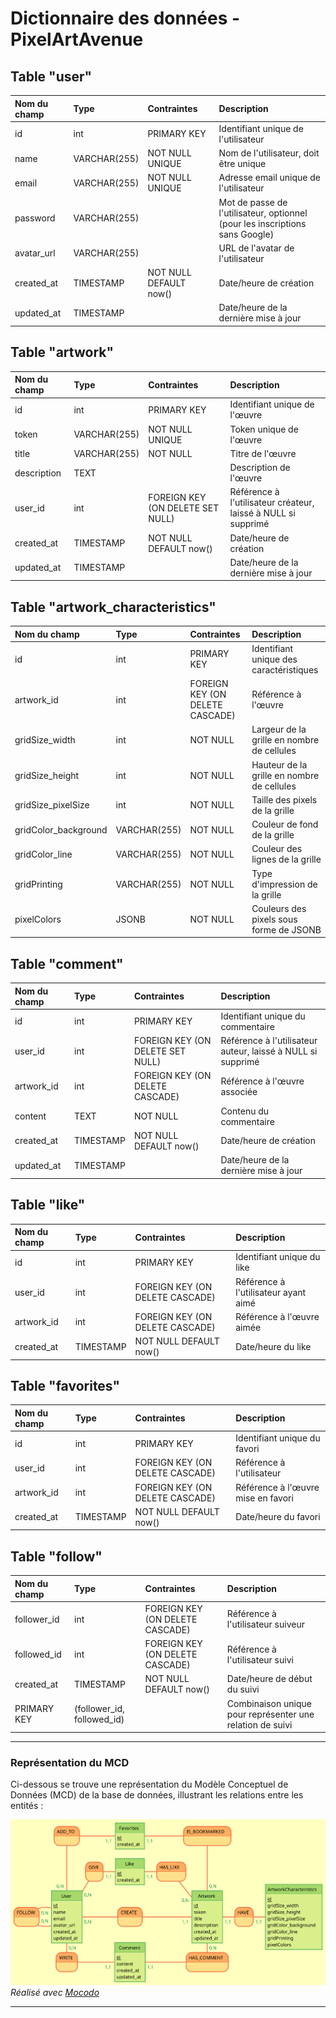 # Dictionnaire des données - PixelArtAvenue

## Table "user"

| Nom du champ  | Type           | Contraintes              | Description |
| :------------ |:---------------| :------------------------|:--------------- |
| id            | int            | PRIMARY KEY              | Identifiant unique de l'utilisateur |
| name          | VARCHAR(255)   | NOT NULL UNIQUE          | Nom de l'utilisateur, doit être unique |
| email         | VARCHAR(255)   | NOT NULL UNIQUE          | Adresse email unique de l'utilisateur |
| password      | VARCHAR(255)   |                          | Mot de passe de l'utilisateur, optionnel (pour les inscriptions sans Google) |
| avatar_url    | VARCHAR(255)   |                          | URL de l'avatar de l'utilisateur |
| created_at    | TIMESTAMP      | NOT NULL DEFAULT now()   | Date/heure de création |
| updated_at    | TIMESTAMP      |                          | Date/heure de la dernière mise à jour |

## Table "artwork"

| Nom du champ  | Type           | Contraintes              | Description |
| :------------ |:---------------| :------------------------|:--------------- |
| id            | int            | PRIMARY KEY              | Identifiant unique de l'œuvre |
| token         | VARCHAR(255)   | NOT NULL UNIQUE          | Token unique de l'œuvre |
| title         | VARCHAR(255)   | NOT NULL                 | Titre de l'œuvre |
| description   | TEXT           |                          | Description de l'œuvre |
| user_id       | int            | FOREIGN KEY (ON DELETE SET NULL) | Référence à l'utilisateur créateur, laissé à NULL si supprimé |
| created_at    | TIMESTAMP      | NOT NULL DEFAULT now()   | Date/heure de création |
| updated_at    | TIMESTAMP      |                          | Date/heure de la dernière mise à jour |

## Table "artwork_characteristics"

| Nom du champ       | Type           | Contraintes              | Description |
| :----------------- |:---------------| :------------------------|:--------------- |
| id                 | int            | PRIMARY KEY              | Identifiant unique des caractéristiques |
| artwork_id         | int            | FOREIGN KEY (ON DELETE CASCADE) | Référence à l'œuvre |
| gridSize_width     | int            | NOT NULL                 | Largeur de la grille en nombre de cellules |
| gridSize_height    | int            | NOT NULL                 | Hauteur de la grille en nombre de cellules |
| gridSize_pixelSize | int            | NOT NULL                 | Taille des pixels de la grille |
| gridColor_background | VARCHAR(255) | NOT NULL                 | Couleur de fond de la grille |
| gridColor_line     | VARCHAR(255)   | NOT NULL                 | Couleur des lignes de la grille |
| gridPrinting       | VARCHAR(255)   | NOT NULL                 | Type d'impression de la grille |
| pixelColors        | JSONB          | NOT NULL                 | Couleurs des pixels sous forme de JSONB |

## Table "comment"

| Nom du champ  | Type           | Contraintes              | Description |
| :------------ |:---------------| :------------------------|:--------------- |
| id            | int            | PRIMARY KEY              | Identifiant unique du commentaire |
| user_id       | int            | FOREIGN KEY (ON DELETE SET NULL) | Référence à l'utilisateur auteur, laissé à NULL si supprimé |
| artwork_id    | int            | FOREIGN KEY (ON DELETE CASCADE) | Référence à l'œuvre associée |
| content       | TEXT           | NOT NULL                 | Contenu du commentaire |
| created_at    | TIMESTAMP      | NOT NULL DEFAULT now()   | Date/heure de création |
| updated_at    | TIMESTAMP      |                          | Date/heure de la dernière mise à jour |

## Table "like"

| Nom du champ  | Type           | Contraintes              | Description |
| :------------ |:---------------| :------------------------|:--------------- |
| id            | int            | PRIMARY KEY              | Identifiant unique du like |
| user_id       | int            | FOREIGN KEY (ON DELETE CASCADE) | Référence à l'utilisateur ayant aimé |
| artwork_id    | int            | FOREIGN KEY (ON DELETE CASCADE) | Référence à l'œuvre aimée |
| created_at    | TIMESTAMP      | NOT NULL DEFAULT now()   | Date/heure du like |

## Table "favorites"

| Nom du champ  | Type           | Contraintes              | Description |
| :------------ |:---------------| :------------------------|:--------------- |
| id            | int            | PRIMARY KEY              | Identifiant unique du favori |
| user_id       | int            | FOREIGN KEY (ON DELETE CASCADE) | Référence à l'utilisateur |
| artwork_id    | int            | FOREIGN KEY (ON DELETE CASCADE) | Référence à l'œuvre mise en favori |
| created_at    | TIMESTAMP      | NOT NULL DEFAULT now()   | Date/heure du favori |

## Table "follow"

| Nom du champ  | Type           | Contraintes              | Description |
| :------------ |:---------------| :------------------------|:--------------- |
| follower_id   | int            | FOREIGN KEY (ON DELETE CASCADE) | Référence à l'utilisateur suiveur |
| followed_id   | int            | FOREIGN KEY (ON DELETE CASCADE) | Référence à l'utilisateur suivi |
| created_at    | TIMESTAMP      | NOT NULL DEFAULT now()   | Date/heure de début du suivi |
| PRIMARY KEY   | (follower_id, followed_id) |              | Combinaison unique pour représenter une relation de suivi |

---

### Représentation du MCD

Ci-dessous se trouve une représentation du Modèle Conceptuel de Données (MCD) de la base de données, illustrant les relations entre les entités :

![MCD](./pixelartavenue_mcd.svg)  
*Réalisé avec [Mocodo](https://www.mocodo.net/)*

---
